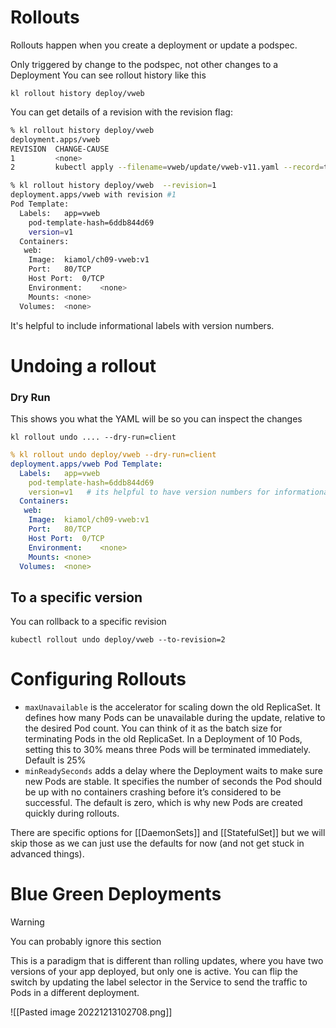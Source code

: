 # Rollouts

Rollouts happen when you create a deployment or update a podspec.

Only triggered by change to the podspec, not other changes to a Deployment
You can see rollout history like this 

```
kl rollout history deploy/vweb
```

You can get details of a revision with the revision flag:

```bash
% kl rollout history deploy/vweb                                                                                             
deployment.apps/vweb
REVISION  CHANGE-CAUSE
1         <none>
2         kubectl apply --filename=vweb/update/vweb-v11.yaml --record=true

% kl rollout history deploy/vweb  --revision=1                                                                               
deployment.apps/vweb with revision #1
Pod Template:
  Labels:	app=vweb
	pod-template-hash=6ddb844d69
	version=v1
  Containers:
   web:
    Image:	kiamol/ch09-vweb:v1
    Port:	80/TCP
    Host Port:	0/TCP
    Environment:	<none>
    Mounts:	<none>
  Volumes:	<none>
```

It's helpful to include informational labels with version numbers.


# Undoing a rollout

### Dry Run
This shows you what the YAML will be  so you can inspect the changes

`kl rollout undo .... --dry-run=client`

```yaml
% kl rollout undo deploy/vweb --dry-run=client                                                                               
deployment.apps/vweb Pod Template:
  Labels:	app=vweb
	pod-template-hash=6ddb844d69
	version=v1   # its helpful to have version numbers for informational purposes
  Containers:
   web:
    Image:	kiamol/ch09-vweb:v1
    Port:	80/TCP
    Host Port:	0/TCP
    Environment:	<none>
    Mounts:	<none>
  Volumes:	<none>
```

## To a specific version

You can rollback to a specific revision 

```
kubectl rollout undo deploy/vweb --to-revision=2
```


# Configuring Rollouts

- `maxUnavailable` is the accelerator for scaling down the old ReplicaSet. It defines how many Pods can be unavailable during the update, relative to the desired Pod count. You can think of it as the batch size for terminating Pods in the old ReplicaSet. In a Deployment of 10 Pods, setting this to 30% means three Pods will be terminated immediately. Default is 25%
- `minReadySeconds` adds a delay where the Deployment waits to make sure new Pods are stable. It specifies the number of seconds the Pod should be up with no containers crashing before it’s considered to be successful. The default is zero, which is why new Pods are created quickly during rollouts.

There are specific options for [[DaemonSets]] and [[StatefulSet]] but we will skip those as we can just use the defaults for now (and not get stuck in advanced things).


# Blue Green Deployments

> [!Warning]
> You can probably ignore this section


This is a paradigm that is different than rolling updates, where you have two versions of your app deployed, but only one is active.  You can flip the switch by updating the label selector in the Service to send the traffic to Pods in a different deployment. 

![[Pasted image 20221213102708.png]]